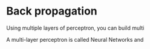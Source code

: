 # Back propagation



Using multiple layers of perceptron, you can build multi&#x20;

A multi-layer perceptron is called Neural Networks and&#x20;

